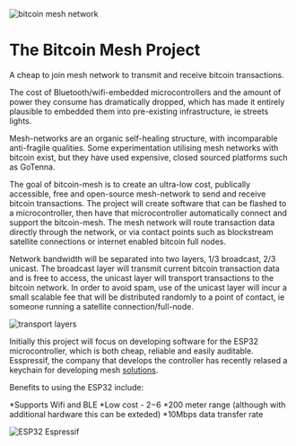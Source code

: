 ![bitcoin mesh network](https://i.imgur.com/p1BPto4.png)
# The Bitcoin Mesh Project
A cheap to join mesh network to transmit and receive bitcoin transactions.

The cost of Bluetooth/wifi-embedded microcontrollers and the amount of power they consume has dramatically dropped, which has made it entirely plausible to embedded them into pre-existing infrastructure, ie streets lights.

Mesh-networks are an organic self-healing structure, with incomparable anti-fragile qualities. Some experimentation utilising mesh networks with bitcoin exist, but they have used expensive, closed sourced platforms such as GoTenna.

The goal of bitcoin-mesh is to create an ultra-low cost, publically accessible, free and open-source mesh-network to send and receive bitcoin transactions. The project will create software that can be flashed to a microcontroller, then have that microcontroller automatically connect and support the bitcoin-mesh. The mesh network will route transaction data directly through the network, or via contact points such as blockstream satellite connections or internet enabled bitcoin full nodes.

Network bandwidth will be separated into two layers, 1/3 broadcast, 2/3 unicast. The broadcast layer will transmit current bitcoin transaction data and is free to access, the unicast layer will transport transactions to the bitcoin network. In order to avoid spam, use of the unicast layer will incur a small scalable fee that will be distributed randomly to a point of contact, ie someone running a satellite connection/full-node.

![transport layers](https://i.imgur.com/jxwNDRx.png)

Initially this project will focus on developing software for the ESP32 microcontroller, which is both cheap, reliable and easily auditable. Esspressif, the company that develops the controller has recently relased a keychain for developing mesh [solutions](https://www.espressif.com/en/products/software/esp-mesh/overview). 

Benefits to using the ESP32 include:

*Supports Wifi and BLE
*Low cost - $2-$6
*200 meter range (although with additional hardware this can be exteded)
*10Mbps data transfer rate

![ESP32 Espressif](https://i.imgur.com/B64eBE7.jpg)


